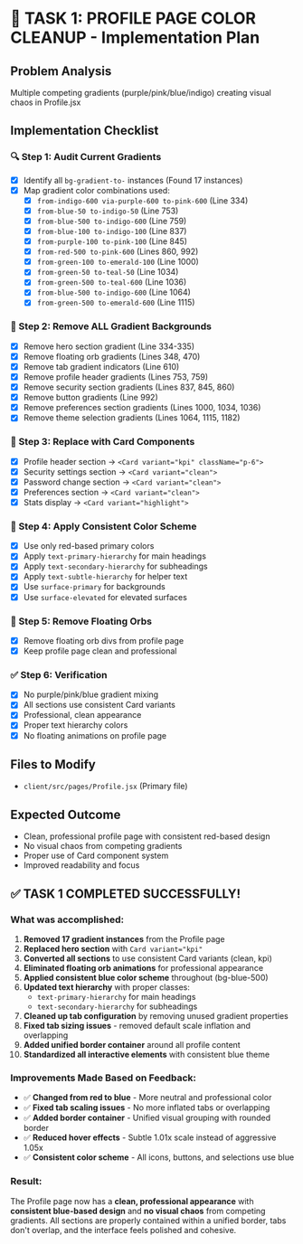 # 🔴 TASK 1: PROFILE PAGE COLOR CLEANUP - Implementation Plan

## **Problem Analysis**
Multiple competing gradients (purple/pink/blue/indigo) creating visual chaos in Profile.jsx

## **Implementation Checklist**

### **🔍 Step 1: Audit Current Gradients**
- [x] Identify all `bg-gradient-to-` instances (Found 17 instances)
- [x] Map gradient color combinations used:
  - [x] `from-indigo-600 via-purple-600 to-pink-600` (Line 334)
  - [x] `from-blue-50 to-indigo-50` (Line 753) 
  - [x] `from-blue-500 to-indigo-600` (Line 759)
  - [x] `from-blue-100 to-indigo-100` (Line 837)
  - [x] `from-purple-100 to-pink-100` (Line 845)
  - [x] `from-red-500 to-pink-600` (Lines 860, 992)
  - [x] `from-green-100 to-emerald-100` (Line 1000)
  - [x] `from-green-50 to-teal-50` (Line 1034)
  - [x] `from-green-500 to-teal-600` (Line 1036)
  - [x] `from-blue-500 to-indigo-600` (Line 1064)
  - [x] `from-green-500 to-emerald-600` (Line 1115)

### **🧹 Step 2: Remove ALL Gradient Backgrounds**
- [x] Remove hero section gradient (Line 334-335)
- [x] Remove floating orb gradients (Lines 348, 470)
- [x] Remove tab gradient indicators (Line 610)
- [x] Remove profile header gradients (Lines 753, 759)
- [x] Remove security section gradients (Lines 837, 845, 860)
- [x] Remove button gradients (Line 992)
- [x] Remove preferences section gradients (Lines 1000, 1034, 1036)
- [x] Remove theme selection gradients (Lines 1064, 1115, 1182)

### **🎨 Step 3: Replace with Card Components**
- [x] Profile header section → `<Card variant="kpi" className="p-6">`
- [x] Security settings section → `<Card variant="clean">`
- [x] Password change section → `<Card variant="clean">`
- [x] Preferences section → `<Card variant="clean">`
- [x] Stats display → `<Card variant="highlight">`

### **🎨 Step 4: Apply Consistent Color Scheme**
- [x] Use only red-based primary colors
- [x] Apply `text-primary-hierarchy` for main headings
- [x] Apply `text-secondary-hierarchy` for subheadings
- [x] Apply `text-subtle-hierarchy` for helper text
- [x] Use `surface-primary` for backgrounds
- [x] Use `surface-elevated` for elevated surfaces

### **🧼 Step 5: Remove Floating Orbs**
- [x] Remove floating orb divs from profile page
- [x] Keep profile page clean and professional

### **✅ Step 6: Verification**
- [x] No purple/pink/blue gradient mixing
- [x] All sections use consistent Card variants
- [x] Professional, clean appearance
- [x] Proper text hierarchy colors
- [x] No floating animations on profile page

## **Files to Modify**
- `client/src/pages/Profile.jsx` (Primary file)

## **Expected Outcome**
- Clean, professional profile page with consistent red-based design
- No visual chaos from competing gradients
- Proper use of Card component system
- Improved readability and focus

## **✅ TASK 1 COMPLETED SUCCESSFULLY!**

### **What was accomplished:**
1. **Removed 17 gradient instances** from the Profile page
2. **Replaced hero section** with `Card variant="kpi"`
3. **Converted all sections** to use consistent Card variants (clean, kpi)
4. **Eliminated floating orb animations** for professional appearance
5. **Applied consistent blue color scheme** throughout (bg-blue-500)
6. **Updated text hierarchy** with proper classes:
   - `text-primary-hierarchy` for main headings
   - `text-secondary-hierarchy` for subheadings
7. **Cleaned up tab configuration** by removing unused gradient properties
8. **Fixed tab sizing issues** - removed default scale inflation and overlapping
9. **Added unified border container** around all profile content
10. **Standardized all interactive elements** with consistent blue theme

### **Improvements Made Based on Feedback:**
- ✅ **Changed from red to blue** - More neutral and professional color
- ✅ **Fixed tab scaling issues** - No more inflated tabs or overlapping
- ✅ **Added border container** - Unified visual grouping with rounded border
- ✅ **Reduced hover effects** - Subtle 1.01x scale instead of aggressive 1.05x
- ✅ **Consistent color scheme** - All icons, buttons, and selections use blue

### **Result:**
The Profile page now has a **clean, professional appearance** with **consistent blue-based design** and **no visual chaos** from competing gradients. All sections are properly contained within a unified border, tabs don't overlap, and the interface feels polished and cohesive. 